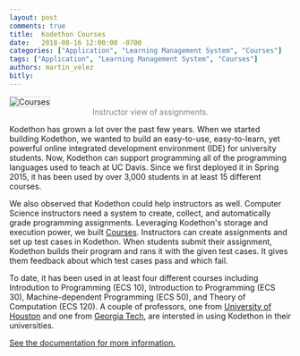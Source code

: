 ```yaml
---
layout: post
comments: true
title:  Kodethon Courses
date:   2018-08-16 12:00:00 -0700
categories: ["Application", "Learning Management System", "Courses"]
tags: ["Application", "Learning Management System", "Courses"]
authors: martin_velez
bitly: 
---
```


<img src="{{site.url}}{{site.baseurl}}/images/courses.png" alt="Courses" class="img-fluid mx-auto d-block" style="border: 1px solid lightgrey"/>

<div style="text-align:center">
<p style="color: gray;margin-top:0px">Instructor view of assignments.</p>
</div>

Kodethon has grown a lot over the past few years.
When we started building Kodethon, we wanted to build an easy-to-use,
easy-to-learn, yet powerful online integrated development environment (IDE) for
university students.
Now, Kodethon can support programming all of the programming languages used to
teach at UC Davis.  Since we first deployed it in Spring 2015, it has been used
by over 3,000 students in at least 15 different courses.

We also observed that Kodethon could help instructors as well.  Computer
Science instructors need a system to create, collect, and automatically grade
programming assignments.  Leveraging Kodethon's storage and execution power, we
built <a href="https://www.kodethon.com/#/courses">Courses</a>.  Instructors
can create assignments and set up test cases in Kodethon.  When students submit
their assignment, Kodethon builds their program and rans it with the given test
cases.  It gives them feedback about which test cases pass and which fail.

To date, it has been used in at least four different courses including
Introdution to Programming (ECS 10), Introduction to Programming (ECS 30),
Machine-dependent Programming (ECS 50), and Theory of Computation (ECS 120).  A
couple of professors, one from <a href="http://www.uh.edu/">University of
Houston</a> and one from <a href="https://www.gatech.edu/">Georgia Tech</a>,
are intersted in using Kodethon in their universities.

<a href="https://docs.kodethon.com/">See the documentation for more information.</a>
